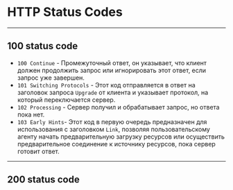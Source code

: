 # HTTP Status Codes
***
## 100 status code
- `100 Continue` - Промежуточный ответ, он указывает, что клиент должен продолжить запрос или игнорировать этот ответ, если запрос уже завершен.
- `101 Switching Protocols` - Этот код отправляется в ответ на заголовок запроса `Upgrade` от клиента и указывает протокол, на который переключается сервер.
- `102 Processing` - Сервер получил и обрабатывает запрос, но ответа пока нет.
- `103 Early Hints`- Этот код в первую очередь предназначен для использования с заголовком `Link`, позволяя пользовательскому агенту начать предварительную загрузку ресурсов или осуществить предварительное соединение к источнику ресурсов, пока сервер готовит ответ.
***
## 200 status code

